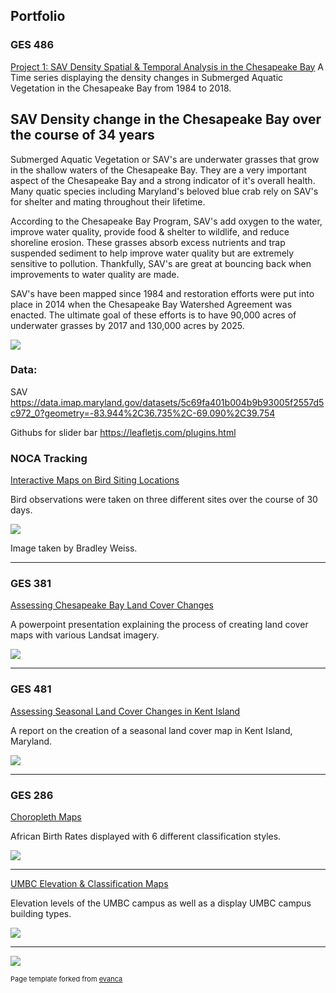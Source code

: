 ## Portfolio

### GES 486
[Project 1: SAV Density Spatial & Temporal Analysis in the Chesapeake Bay](/projects/project1_486/README.md)
A Time series displaying the density changes in Submerged Aquatic Vegetation in the Chesapeake Bay from 1984 to 2018. 

## SAV Density change in the Chesapeake Bay over the course of 34 years

Submerged Aquatic Vegetation or SAV's are underwater grasses that grow in the shallow waters of the Chesapeake Bay. They are a very important aspect of the Chesapeake Bay and a strong indicator of it's overall health. Many quatic species including Maryland's beloved blue crab rely on SAV's for shelter and mating throughout their lifetime. 

According to the Chesapeake Bay Program, SAV's add oxygen to the water, improve water quality, provide food & shelter to wildlife, and reduce shoreline erosion. These grasses absorb excess nutrients and trap suspended sediment to help improve water quality but are extremely sensitive to pollution. Thankfully, SAV's are great at bouncing back when improvements to water quality are made. 

SAV's have been mapped since 1984 and restoration efforts were put into place in 2014 when the Chesapeake Bay Watershed Agreement was enacted. The ultimate goal of these efforts is to have 90,000 acres of underwater grasses by 2017 and 130,000 acres by 2025. 

<img src="../images/SAV2.gif?raw=true"/>

### Data: 

SAV
https://data.imap.maryland.gov/datasets/5c69fa401b004b9b93005f2557d5c972_0?geometry=-83.944%2C36.735%2C-69.090%2C39.754


Githubs for slider bar
https://leafletjs.com/plugins.html



### NOCA Tracking

[Interactive Maps on Bird Siting Locations](/projects/project5)

Bird observations were taken on three different sites over the course of 30 days.  

[<img src="images/Cardicrop.jpg?raw=true" style="max-width:400px"/>](/projects/project5)

Image taken by Bradley Weiss.

---

### GES 381

[Assessing Chesapeake Bay Land Cover Changes](/projects/project3)

A powerpoint presentation explaining the process of creating land cover maps with various Landsat imagery.

[<img src="images/chesapeake_landcover_changes.JPG?raw=true"/>](/projects/project3)

---

### GES 481

[Assessing Seasonal Land Cover Changes in Kent Island](/projects/project4)

A report on the creation of a seasonal land cover map in Kent Island, Maryland. 

[<img src="images/kentislandGIF.gif?raw=true"/>](/projects/project4)

---

### GES 286 

[Choropleth Maps](/projects/project1)

African Birth Rates displayed with 6 different classification styles. 

[<img src="images/choropleth.JPG?raw=true"/>](/projects/project1)

---
[UMBC Elevation & Classification Maps](/projects/project2)

Elevation levels of the UMBC campus as well as a display UMBC campus building types.

[<img src="images/class286.JPG?raw=true"/>](/projects/project2)

---

[<img src="images/SAV2.gif?raw=true" style="max-width:400px"/>](/projects/project1_486/README.md)


<p style="font-size:11px">Page template forked from <a href="https://github.com/evanca/quick-portfolio">evanca</a></p>
<!-- Remove above link if you don't want to attibute -->
